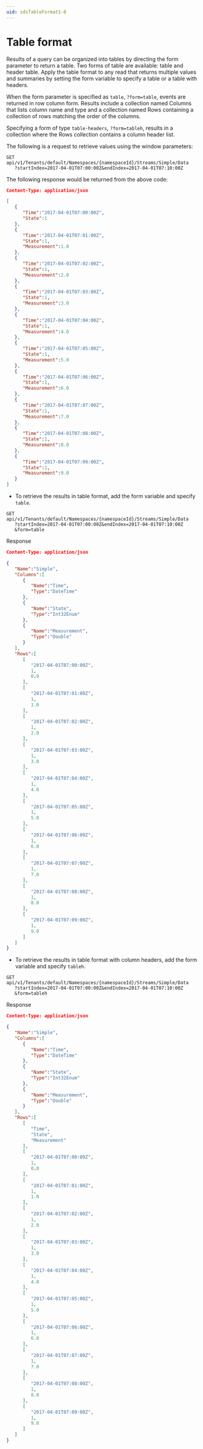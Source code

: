 ```yaml
---
uid: sdsTableFormat1-0
---
```


# Table format

Results of a query can be organized into tables by directing the form parameter to return a table. Two forms of table are available: table and header table. Apply the table format to any read that returns multiple values and summaries by setting the form variable to specify a table or a table with headers.

When the form parameter is specified as ``table``, ``?form=table``, events are returned in row column form. Results include a collection named Columns that lists column name and type and a collection named Rows containing a collection of rows matching the order of the columns.

Specifying a form of type ``table-headers``, ``?form=tableh``, results in a collection where the Rows collection contains a column header list.

The following is a request to retrieve values using the window parameters:

```text
GET api/v1/Tenants/default/Namespaces/{namespaceId}/Streams/Simple/Data
   ?startIndex=2017-04-01T07:00:00Z&endIndex=2017-04-01T07:10:00Z
 ```

The following response would be returned from the above code:

```json
Content-Type: application/json

[
   {  
      "Time":"2017-04-01T07:00:00Z",
      "State":1
   },
   {  
      "Time":"2017-04-01T07:01:00Z",
      "State":1,
      "Measurement":1.0
   },
   {  
      "Time":"2017-04-01T07:02:00Z",
      "State":1,
      "Measurement":2.0
   },
   {  
      "Time":"2017-04-01T07:03:00Z",
      "State":1,
      "Measurement":3.0
   },
   {
      "Time":"2017-04-01T07:04:00Z",
      "State":1,
      "Measurement":4.0
   },
   {  
      "Time":"2017-04-01T07:05:00Z",
      "State":1,
      "Measurement":5.0
   },
   {  
      "Time":"2017-04-01T07:06:00Z",
      "State":1,
      "Measurement":6.0
   },
   {  
      "Time":"2017-04-01T07:07:00Z",
      "State":1,
      "Measurement":7.0
   },
   {  
      "Time":"2017-04-01T07:08:00Z",
      "State":1,
      "Measurement":8.0
   },
   {  
      "Time":"2017-04-01T07:09:00Z",
      "State":1,
      "Measurement":9.0
   }
]
```

* To retrieve the results in table format, add the form variable and specify ``table``.

```text
GET api/v1/Tenants/default/Namespaces/{namespaceId}/Streams/Simple/Data
   ?startIndex=2017-04-01T07:00:00Z&endIndex=2017-04-01T07:10:00Z
   &form=table
 ```

Response

```json
Content-Type: application/json

{  
   "Name":"Simple",
   "Columns":[  
      {  
         "Name":"Time",
         "Type":"DateTime"
      },
      {  
         "Name":"State",
         "Type":"Int32Enum"
      },
      {  
         "Name":"Measurement",
         "Type":"Double"
      }
   ],
   "Rows":[  
      [  
         "2017-04-01T07:00:00Z",
         1,
         0.0
      ],
      [  
         "2017-04-01T07:01:00Z",
         1,
         1.0
      ],
      [  
         "2017-04-01T07:02:00Z",
         1,
         2.0
      ],
      [  
         "2017-04-01T07:03:00Z",
         1,
         3.0
      ],
      [  
         "2017-04-01T07:04:00Z",
         1,
         4.0
      ],
      [  
         "2017-04-01T07:05:00Z",
         1,
         5.0
      ],
      [  
         "2017-04-01T07:06:00Z",
         1,
         6.0
      ],
      [  
         "2017-04-01T07:07:00Z",
         1,
         7.0
      ],
      [  
         "2017-04-01T07:08:00Z",
         1,
         8.0
      ],
      [  
         "2017-04-01T07:09:00Z",
         1,
         9.0
      ]
   ]
}
```

* To retrieve the results in table format with column headers, add the form variable and specify ``tableh``.

```text
GET api/v1/Tenants/default/Namespaces/{namespaceId}/Streams/Simple/Data
   ?startIndex=2017-04-01T07:00:00Z&endIndex=2017-04-01T07:10:00Z
   &form=tableh
 ```

Response

```json
Content-Type: application/json

{  
   "Name":"Simple",
   "Columns":[  
      {  
         "Name":"Time",
         "Type":"DateTime"
      },
      {  
         "Name":"State",
         "Type":"Int32Enum"
      },
      {  
         "Name":"Measurement",
         "Type":"Double"
      }
   ],
   "Rows":[  
      [  
         "Time",
         "State",
         "Measurement"
      ],
      [  
         "2017-04-01T07:00:00Z",
         1,
         0.0
      ],
      [  
         "2017-04-01T07:01:00Z",
         1,
         1.0
      ],
      [  
         "2017-04-01T07:02:00Z",
         1,
         2.0
      ],
      [  
         "2017-04-01T07:03:00Z",
         1,
         3.0
      ],
      [  
         "2017-04-01T07:04:00Z",
         1,
         4.0
      ],
      [  
         "2017-04-01T07:05:00Z",
         1,
         5.0
      ],
      [  
         "2017-04-01T07:06:00Z",
         1,
         6.0
      ],
      [  
         "2017-04-01T07:07:00Z",
         1,
         7.0
      ],
      [  
         "2017-04-01T07:08:00Z",
         1,
         8.0
      ],
      [  
         "2017-04-01T07:09:00Z",
         1,
         9.0
      ]
   ]
}
```
